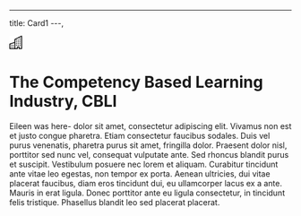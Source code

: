 ---
title: Card1
---,
<div class="icon text-primary-light mx-auto mb-4">
    <img width="24" height="24" src="/assets/img/icons/building.svg" />
</div>

# The Competency Based Learning Industry, CBLI

Eileen was here-   dolor sit amet, consectetur adipiscing elit. Vivamus non est et justo congue pharetra. Etiam consectetur faucibus sodales. Duis vel purus venenatis, pharetra purus sit amet, fringilla dolor. Praesent dolor nisl, porttitor sed nunc vel, consequat vulputate ante. Sed rhoncus blandit purus et suscipit. Vestibulum posuere nec lorem et aliquam. Curabitur tincidunt ante vitae leo egestas, non tempor ex porta. Aenean ultricies, dui vitae placerat faucibus, diam eros tincidunt dui, eu ullamcorper lacus ex a ante. Mauris in erat ligula. Donec porttitor ante eu ligula consectetur, in tincidunt felis tristique. Phasellus blandit leo sed placerat placerat.